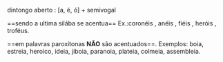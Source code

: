 dintongo aberto : [a, é, ó] + semivogal

==sendo a ultima silába se acentua== Ex.:coronéis , anéis , fiéis , heróis , troféus.

==em palavras paroxítonas **NÃO** são acentuados==. 
Exemplos: boia, estreia, heroico, ideia, jiboia, paranoia, plateia, colmeia, assembleia.



